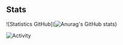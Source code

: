 ## Stats

![Statistics GitHub](![Anurag's GitHub stats](https://github-readme-stats.vercel.app/api?username=zeinderikko&show_icons=true&theme=transparent))

![Activity](https://github-readme-activity-graph.cyclic.app/graph?username=zeinderikko&theme=github)

